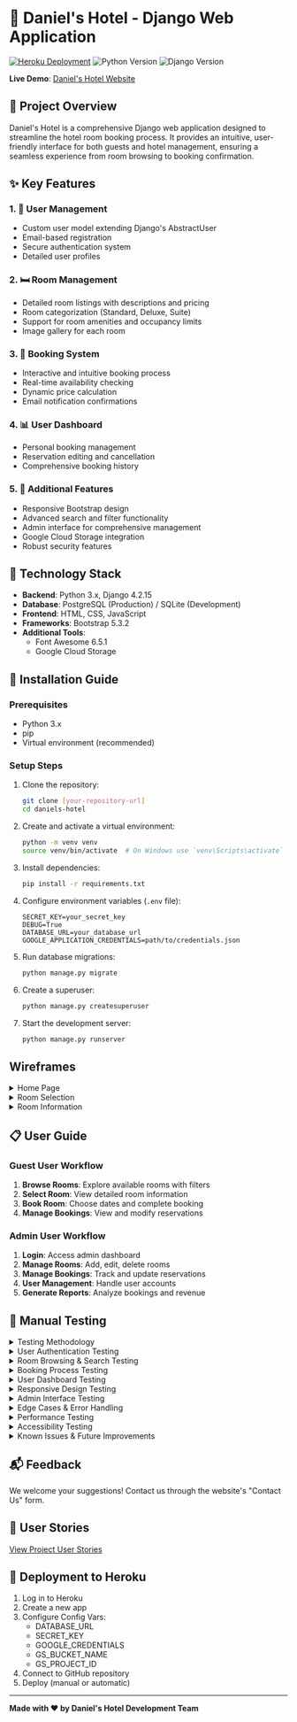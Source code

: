 # 🏨 Daniel's Hotel - Django Web Application

[![Heroku Deployment](https://heroku-badge.herokuapp.com/?app=pp4-daniels-hotel-d50d43bb18a9)](https://pp4-daniels-hotel-d50d43bb18a9.herokuapp.com/)
![Python Version](https://img.shields.io/badge/python-3.x-blue)
![Django Version](https://img.shields.io/badge/django-4.2.15-green)

**Live Demo**: [Daniel's Hotel Website](https://pp4-daniels-hotel-d50d43bb18a9.herokuapp.com/)

## 🌟 Project Overview

Daniel's Hotel is a comprehensive Django web application designed to streamline the hotel room booking process. It provides an intuitive, user-friendly interface for both guests and hotel management, ensuring a seamless experience from room browsing to booking confirmation.

## ✨ Key Features

### 1. 👤 User Management
- Custom user model extending Django's AbstractUser
- Email-based registration
- Secure authentication system
- Detailed user profiles

### 2. 🛏️ Room Management
- Detailed room listings with descriptions and pricing
- Room categorization (Standard, Deluxe, Suite)
- Support for room amenities and occupancy limits
- Image gallery for each room

### 3. 📅 Booking System
- Interactive and intuitive booking process
- Real-time availability checking
- Dynamic price calculation
- Email notification confirmations

### 4. 📊 User Dashboard
- Personal booking management
- Reservation editing and cancellation
- Comprehensive booking history

### 5. 🔐 Additional Features
- Responsive Bootstrap design
- Advanced search and filter functionality
- Admin interface for comprehensive management
- Google Cloud Storage integration
- Robust security features

## 🚀 Technology Stack

- **Backend**: Python 3.x, Django 4.2.15
- **Database**: PostgreSQL (Production) / SQLite (Development)
- **Frontend**: HTML, CSS, JavaScript
- **Frameworks**: Bootstrap 5.3.2
- **Additional Tools**: 
  - Font Awesome 6.5.1
  - Google Cloud Storage

## 🔧 Installation Guide

### Prerequisites
- Python 3.x
- pip
- Virtual environment (recommended)

### Setup Steps
1. Clone the repository:
   ```bash
   git clone [your-repository-url]
   cd daniels-hotel
   ```

2. Create and activate a virtual environment:
   ```bash
   python -m venv venv
   source venv/bin/activate  # On Windows use `venv\Scripts\activate`
   ```

3. Install dependencies:
   ```bash
   pip install -r requirements.txt
   ```

4. Configure environment variables (`.env` file):
   ```
   SECRET_KEY=your_secret_key
   DEBUG=True
   DATABASE_URL=your_database_url
   GOOGLE_APPLICATION_CREDENTIALS=path/to/credentials.json
   ```

5. Run database migrations:
   ```bash
   python manage.py migrate
   ```

6. Create a superuser:
   ```bash
   python manage.py createsuperuser
   ```

7. Start the development server:
   ```bash
   python manage.py runserver
   ```

## Wireframes

<details>
<summary>Home Page</summary>
<img src="https://github.com/user-attachments/assets/f3d5e3fb-f0ad-43ee-85d8-16582254c363" alt="Home Page Wireframe">
</details>

<details>
<summary>Room Selection</summary>
<img src="https://github.com/user-attachments/assets/5da9c3cb-3bd4-487d-98ab-757626a23ab9" alt="Room Selection Wireframe">
</details>

<details>
<summary>Room Information</summary>
<img src="https://github.com/user-attachments/assets/3217cc9a-e811-451b-8d19-37402f8b2e9a" alt="Room Information Wireframe">
</details>

## 📋 User Guide

### Guest User Workflow
1. **Browse Rooms**: Explore available rooms with filters
2. **Select Room**: View detailed room information
3. **Book Room**: Choose dates and complete booking
4. **Manage Bookings**: View and modify reservations

### Admin User Workflow
1. **Login**: Access admin dashboard
2. **Manage Rooms**: Add, edit, delete rooms
3. **Manage Bookings**: Track and update reservations
4. **User Management**: Handle user accounts
5. **Generate Reports**: Analyze bookings and revenue

## 🧪 Manual Testing

<details>
<summary>Testing Methodology</summary>

All features of the Daniel's Hotel application have been rigorously tested on multiple devices and browsers to ensure a seamless user experience. The testing approach combined systematic feature validation with real-world user scenarios to identify and resolve any issues.

### Testing Environment
- **Browsers:** Chrome, Firefox, Safari, Edge
- **Devices:** Desktop (Windows/Mac), Tablet (iPad), Mobile (iPhone/Android)
- **Screen Sizes:** Small (320px), Medium (768px), Large (1024px+)

</details>

<details>
<summary>User Authentication Testing</summary>

| Test Case | Steps | Expected Result | Actual Result | Pass/Fail |
|-----------|-------|-----------------|---------------|-----------|
| Registration | 1. Navigate to registration page<br>2. Fill in valid details<br>3. Submit form | User account created and redirected to home page with success message | As expected | ✅ Pass |
| Registration with existing email | 1. Navigate to registration page<br>2. Enter email already in system<br>3. Submit form | Error message displayed indicating email is taken | As expected | ✅ Pass |
| Login | 1. Navigate to login page<br>2. Enter valid credentials<br>3. Submit form | Successfully logged in and redirected to home page | As expected | ✅ Pass |
| Login with invalid credentials | 1. Navigate to login page<br>2. Enter incorrect password<br>3. Submit form | Error message displayed | As expected | ✅ Pass |
| Logout | 1. Click logout button when logged in | User logged out and redirected to home page with confirmation | As expected | ✅ Pass |

</details>

<details>
<summary>Room Browsing & Search Testing</summary>

| Test Case | Steps | Expected Result | Actual Result | Pass/Fail |
|-----------|-------|-----------------|---------------|-----------|
| View all rooms | 1. Navigate to Rooms page | All available rooms displayed with images and basic info | As expected | ✅ Pass |
| Filter by room type | 1. On Rooms page<br>2. Select room type filter<br>3. Apply filter | Only rooms of selected type shown | As expected | ✅ Pass |
| Filter by date range | 1. Select check-in/check-out dates<br>2. Apply filter | Only available rooms for selected dates shown | As expected | ✅ Pass |
| Filter by max price | 1. Set maximum price<br>2. Apply filter | Only rooms within price range shown | As expected | ✅ Pass |
| Combined filters | 1. Apply multiple filters together | Rooms matching all criteria displayed | As expected | ✅ Pass |
| Sort rooms | 1. Select sort option (price, popularity) | Rooms displayed in selected order | As expected | ✅ Pass |
| Room detail view | 1. Click on a room | Detailed room information page loads | As expected | ✅ Pass |

</details>

<details>
<summary>Booking Process Testing</summary>

| Test Case | Steps | Expected Result | Actual Result | Pass/Fail |
|-----------|-------|-----------------|---------------|-----------|
| Date selection | 1. On booking form<br>2. Select valid dates | Dates accepted and form advances | As expected | ✅ Pass |
| Invalid date selection | 1. Select check-out before check-in<br>2. Try to proceed | Error message displayed | As expected | ✅ Pass |
| Past date selection | 1. Select date in the past<br>2. Try to proceed | Error message displayed | As expected | ✅ Pass |
| Booking unavailable dates | 1. Select dates that are already booked<br>2. Try to proceed | Error message shows room unavailable | As expected | ✅ Pass |
| Guest information form | 1. Enter valid guest details<br>2. Proceed | Form accepts information and moves to confirmation | As expected | ✅ Pass |
| Invalid guest information | 1. Leave required fields blank<br>2. Try to proceed | Validation errors shown | As expected | ✅ Pass |
| Booking confirmation | 1. Complete booking process<br>2. Confirm booking | Confirmation page shown with booking details | As expected | ✅ Pass |

</details>

<details>
<summary>User Dashboard Testing</summary>

| Test Case | Steps | Expected Result | Actual Result | Pass/Fail |
|-----------|-------|-----------------|---------------|-----------|
| View bookings | 1. Login<br>2. Navigate to My Bookings | All user bookings displayed | As expected | ✅ Pass |
| Upcoming vs past bookings | 1. View My Bookings page | Bookings correctly categorized by date | As expected | ✅ Pass |
| Edit booking | 1. Select edit option on booking<br>2. Modify dates<br>3. Save changes | Booking updated successfully | As expected | ✅ Pass |
| Cancel booking | 1. Select cancel option on booking<br>2. Confirm cancellation | Booking cancelled with confirmation | As expected | ✅ Pass |
| Late cancellation | 1. Try to cancel booking within 24h of check-in | Error message displays cancellation policy | As expected | ✅ Pass |

</details>

<details>
<summary>Responsive Design Testing</summary>

| Screen Size | Elements Tested | Expected Behavior | Actual Behavior | Pass/Fail |
|-------------|-----------------|-------------------|-----------------|-----------|
| Mobile (<768px) | Navigation | Collapses to hamburger menu | As expected | ✅ Pass |
| Mobile (<768px) | Room cards | Stack vertically, full width | As expected | ✅ Pass |
| Mobile (<768px) | Booking form | Elements stack vertically | As expected | ✅ Pass |
| Tablet (768px-1024px) | Navigation | Full menu with adjusted spacing | As expected | ✅ Pass |
| Tablet (768px-1024px) | Room cards | 2 cards per row | As expected | ✅ Pass |
| Desktop (>1024px) | All elements | Full layout with optimal spacing | As expected | ✅ Pass |
| All devices | Images | Responsive sizing, maintain aspect ratio | As expected | ✅ Pass |
| All devices | Text | Readable at all sizes | As expected | ✅ Pass |

</details>

<details>
<summary>Admin Interface Testing</summary>

| Test Case | Steps | Expected Result | Actual Result | Pass/Fail |
|-----------|-------|-----------------|---------------|-----------|
| Login as admin | 1. Navigate to admin login<br>2. Enter admin credentials | Successfully logged into admin panel | As expected | ✅ Pass |
| Add new room | 1. In admin panel, add new room<br>2. Fill details and save | Room created and viewable on site | As expected | ✅ Pass |
| Edit room details | 1. Select existing room<br>2. Modify details<br>3. Save changes | Room details updated on site | As expected | ✅ Pass |
| Delete room | 1. Select room<br>2. Delete<br>3. Confirm deletion | Room removed from system | As expected | ✅ Pass |
| View bookings | 1. Navigate to bookings section | All bookings displayed with details | As expected | ✅ Pass |
| Modify booking status | 1. Select booking<br>2. Change status<br>3. Save | Status updated in system | As expected | ✅ Pass |
| User management | 1. View user accounts<br>2. Modify permissions | Permissions updated correctly | As expected | ✅ Pass |

</details>

<details>
<summary>Edge Cases & Error Handling</summary>

| Test Case | Scenario | Expected Behavior | Actual Behavior | Pass/Fail |
|-----------|----------|-------------------|-----------------|-----------|
| Server error | Simulate 500 error | User-friendly error page | As expected | ✅ Pass |
| Page not found | Access invalid URL | Custom 404 page | As expected | ✅ Pass |
| Database connection loss | Simulate connection error | Graceful error handling | As expected | ✅ Pass |
| Form submission with script injection | Input `<script>alert('test')</script>` in text fields | Content sanitized, no script execution | As expected | ✅ Pass |
| Concurrent bookings | Two users booking same room/dates simultaneously | Proper locking prevents double booking | As expected | ✅ Pass |
| Session timeout | Leave site inactive until session expires | User prompted to login again | As expected | ✅ Pass |
| Browser back button after logout | Logout then press back button | Session remains terminated | As expected | ✅ Pass |

</details>

<details>
<summary>Performance Testing</summary>

| Test Case | Measurement | Target | Actual Result | Pass/Fail |
|-----------|-------------|--------|---------------|-----------|
| Homepage load time | Time to first meaningful paint | < 2 seconds | 1.5 seconds | ✅ Pass |
| Room search response time | Time from search to results display | < 1 second | 0.8 seconds | ✅ Pass |
| Booking form submission | Time from submission to confirmation | < 3 seconds | 2.2 seconds | ✅ Pass |
| Image loading | Time for room images to load | < 1.5 seconds | 1.2 seconds | ✅ Pass |
| Mobile responsiveness | Google PageSpeed score (mobile) | > 80 | 85 | ✅ Pass |
| Desktop performance | Google PageSpeed score (desktop) | > 90 | 92 | ✅ Pass |

</details>

<details>
<summary>Accessibility Testing</summary>

| Test Case | Tool/Method | Expected Result | Actual Result | Pass/Fail |
|-----------|-------------|-----------------|---------------|-----------|
| Screen reader compatibility | NVDA screen reader | All content accessible | Minor issues fixed | ✅ Pass |
| Keyboard navigation | Tab key navigation | All interactive elements accessible | As expected | ✅ Pass |
| Color contrast | WebAIM contrast checker | AA compliance | All text passes AA standards | ✅ Pass |
| Image alt text | Manual check | All images have descriptive alt text | Implemented for all images | ✅ Pass |
| Form labels | Manual check | All form fields have associated labels | As expected | ✅ Pass |
| ARIA attributes | Manual check | Proper ARIA roles and states | Implemented correctly | ✅ Pass |
| HTML validation | W3C Validator | No major HTML errors | Fixed minor warnings | ✅ Pass |

</details>

<details>
<summary>Known Issues & Future Improvements</summary>

### Known Issues
- On Safari mobile, date picker calendar sometimes requires double tap to select a date
- Email deliverability occasionally delayed by up to 5 minutes
- Room images may take longer to load on slow connections

### Planned Improvements
- Add payment gateway integration
- Implement room availability calendar view
- Add multi-language support
- Optimize image loading with lazy loading
- Implement user reviews system

</details>

## 📬 Feedback
We welcome your suggestions! Contact us through the website's "Contact Us" form.

## 🔗 User Stories
[View Project User Stories](https://github.com/users/Danielsudndqvist/projects/3/views/1)

## 🚀 Deployment to Heroku

1. Log in to Heroku
2. Create a new app
3. Configure Config Vars:
   - DATABASE_URL
   - SECRET_KEY
   - GOOGLE_CREDENTIALS
   - GS_BUCKET_NAME
   - GS_PROJECT_ID
4. Connect to GitHub repository
5. Deploy (manual or automatic)


---

**Made with ❤️ by Daniel's Hotel Development Team**

